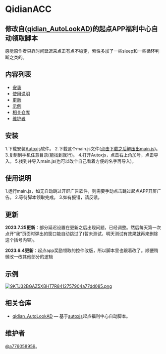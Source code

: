 
# QidianACC
## 修改自([qidian_AutoLookAD](https://github.com/pzx521521/qidian_AutoLookAD))的起点APP福利中心自动领取脚本

感觉原作者只靠时间延迟来点击有点不稳定，索性多加了一些sleep和一些循环判断之类的。

## 内容列表

- [安装](#安装)
- [使用说明](#使用说明)
- [更新](#更新)
- [示例](#示例)
- [相关仓库](#相关仓库)
- [维护者](#维护者)

## 安装

1.下载安装[Autoxjs](https://github.com/kkevsekk1/AutoX/)软件。
2.下载这个main.js文件([点击下载之后解压出main.js](https://github.com/a776058959/qidian_AutoLookAD/archive/refs/heads/master.zip))。
3.复制到手机任意目录(能找到就行)。
4.打开Autoxjs，点击右上角加号，点击导入。
5.找到并导入main.js(也可以改个自己看着方便的名字再导入)。

## 使用说明

1.运行main.js，如无自动跳过开屏广告软件，则需要手动点击跳过起点APP开屏广告。
2.等待脚本领取完成。
3.如有报错，请反馈。

## 更新
**2023.7.25更新**：部分延迟设置在更新之后出现问题，已经调整。然后每天第一次点开“我”页面时弹出的窗口能自动跳过了(暂未测试，明天测试有效果就再来删除这个括号内容)。

**2023.6.4更新**：起点app奖励领取的控件改版，所以脚本里也跟着改了。顺便稍微改一改其他部分的逻辑

## 示例

[![9KTJ32BGAZ5XBHT7R8412757904a77dd085.png](https://img.picgo.net/2023/07/25/9KTJ32BGAZ5XBHT7R8412757904a77dd085.png)](https://www.picgo.net/image/cCEwp)

## 相关仓库

- [qidian_AutoLookAD](https://github.com/pzx521521/qidian_AutoLookAD) — 基于[autoxjs](http://doc.autoxjs.com/)起点福利中心自动脚本。

## 维护者

[@a776058959](https://github.com/a776058959)。
